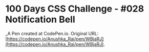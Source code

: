 # 100 Days CSS Challenge  - #028 Notification Bell
 _A Pen created at CodePen.io. Original URL: [https://codepen.io/Anushka_Raj/pen/WBjaRJ](https://codepen.io/Anushka_Raj/pen/WBjaRJ).

 